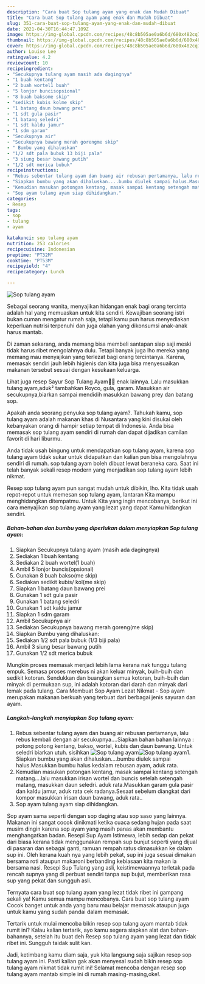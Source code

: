 ```yaml
---
description: "Cara buat Sop tulang ayam yang enak dan Mudah Dibuat"
title: "Cara buat Sop tulang ayam yang enak dan Mudah Dibuat"
slug: 351-cara-buat-sop-tulang-ayam-yang-enak-dan-mudah-dibuat
date: 2021-04-30T16:44:47.109Z
image: https://img-global.cpcdn.com/recipes/48c8b505ae0a6b6d/680x482cq70/sop-tulang-ayam-foto-resep-utama.jpg
thumbnail: https://img-global.cpcdn.com/recipes/48c8b505ae0a6b6d/680x482cq70/sop-tulang-ayam-foto-resep-utama.jpg
cover: https://img-global.cpcdn.com/recipes/48c8b505ae0a6b6d/680x482cq70/sop-tulang-ayam-foto-resep-utama.jpg
author: Louise Lee
ratingvalue: 4.2
reviewcount: 10
recipeingredient:
- "Secukupnya tulang ayam masih ada dagingnya"
- "1 buah kentang"
- "2 buah wortel1 buah"
- "5 lonjor buncisopsional"
- "8 buah baksome skip"
- "sedikit kubis kolme skip"
- "1 batang daun bawang prei"
- "1 sdt gula pasir"
- "1 batang seledri"
- "1 sdt kaldu jamur"
- "1 sdm garam"
- "Secukupnya air"
- "Secukupnya bawang merah gorengme skip"
- " Bumbu yang dihaluskan"
- "1/2 sdt pala bubuk 13 biji pala"
- "3 siung besar bawang putih"
- "1/2 sdt merica bubuk"
recipeinstructions:
- "Rebus sebentar tulang ayam dan buang air rebusan pertamanya, lalu rebus kembali dengan air secukupnya....Siapkan bahan bahan lainnya : potong potong kentang, bakso, wortel, kubis dan daun bawang. Untuk seledri biarkan utuh. sisihkan"
- "Siapkan bumbu yang akan dihaluskan....bumbu diulek sampai halus.Masukkan bumbu halus kedalam rebusan ayam, aduk rata."
- "Kemudian masukan potongan kentang, masak sampai kentang setengah matang....lalu masukkan irisan wortel dan buncis setelah setengah matang, masukkan daun seledri. aduk rata.Masukkan garam gula pasir dan kaldu jamur, aduk rata cek radanya.Sesaat sebelum diangkat dari kompor masukkan irisan daun bawang, aduk rata.."
- "Sop ayam tulang ayam siap dihidangkan."
categories:
- Resep
tags:
- sop
- tulang
- ayam

katakunci: sop tulang ayam 
nutrition: 253 calories
recipecuisine: Indonesian
preptime: "PT32M"
cooktime: "PT53M"
recipeyield: "4"
recipecategory: Lunch

---
```



![Sop tulang ayam](https://img-global.cpcdn.com/recipes/48c8b505ae0a6b6d/680x482cq70/sop-tulang-ayam-foto-resep-utama.jpg)

Sebagai seorang wanita, menyajikan hidangan enak bagi orang tercinta adalah hal yang memuaskan untuk kita sendiri. Kewajiban seorang istri bukan cuman mengatur rumah saja, tetapi kamu pun harus menyediakan keperluan nutrisi terpenuhi dan juga olahan yang dikonsumsi anak-anak harus mantab.

Di zaman  sekarang, anda memang bisa membeli santapan siap saji meski tidak harus ribet mengolahnya dulu. Tetapi banyak juga lho mereka yang memang mau menyajikan yang terlezat bagi orang tercintanya. Karena, memasak sendiri jauh lebih higienis dan kita juga bisa menyesuaikan makanan tersebut sesuai dengan kesukaan keluarga. 

Lihat juga resep Sayur Sop Tulang Ayam🐓🥕 enak lainnya. Lalu masukkan tulang ayam,aduk² tambahkan Royco, gula, garam. Masukkan air secukupnya,biarkan sampai mendidih masukkan bawang prey dan batang sop.

Apakah anda seorang penyuka sop tulang ayam?. Tahukah kamu, sop tulang ayam adalah makanan khas di Nusantara yang kini disukai oleh kebanyakan orang di hampir setiap tempat di Indonesia. Anda bisa memasak sop tulang ayam sendiri di rumah dan dapat dijadikan camilan favorit di hari liburmu.

Anda tidak usah bingung untuk mendapatkan sop tulang ayam, karena sop tulang ayam tidak sukar untuk didapatkan dan kalian pun bisa mengolahnya sendiri di rumah. sop tulang ayam boleh dibuat lewat beraneka cara. Saat ini telah banyak sekali resep modern yang menjadikan sop tulang ayam lebih nikmat.

Resep sop tulang ayam pun sangat mudah untuk dibikin, lho. Kita tidak usah repot-repot untuk memesan sop tulang ayam, lantaran Kita mampu menghidangkan ditempatmu. Untuk Kita yang ingin mencobanya, berikut ini cara menyajikan sop tulang ayam yang lezat yang dapat Kamu hidangkan sendiri.

<!--inarticleads1-->

##### Bahan-bahan dan bumbu yang diperlukan dalam menyiapkan Sop tulang ayam:

1. Siapkan Secukupnya tulang ayam (masih ada dagingnya)
1. Sediakan 1 buah kentang
1. Sediakan 2 buah wortel(1 buah)
1. Ambil 5 lonjor buncis(opsional)
1. Gunakan 8 buah bakso(me skip)
1. Sediakan sedikit kubis/ kol(me skip)
1. Siapkan 1 batang daun bawang prei
1. Gunakan 1 sdt gula pasir
1. Gunakan 1 batang seledri
1. Gunakan 1 sdt kaldu jamur
1. Siapkan 1 sdm garam
1. Ambil Secukupnya air
1. Sediakan Secukupnya bawang merah goreng(me skip)
1. Siapkan  Bumbu yang dihaluskan:
1. Sediakan 1/2 sdt pala bubuk (1/3 biji pala)
1. Ambil 3 siung besar bawang putih
1. Gunakan 1/2 sdt merica bubuk


Mungkin proses memasak menjadi lebih lama kerana nak tunggu tulang empuk. Semasa proses merebus ni akan keluar minyak, buih-buih dan sedikit kotoran. Sendukkan dan buangkan semua kotoran, buih-buih dan minyak di permukaan sup, ini adalah kotoran dari darah dan minyak dari lemak pada tulang. Cara Membuat Sop Ayam Lezat Nikmat - Sop ayam merupakan makanan berkuah yang terbuat dari berbagai jenis sayuran dan ayam. 

<!--inarticleads2-->

##### Langkah-langkah menyiapkan Sop tulang ayam:

1. Rebus sebentar tulang ayam dan buang air rebusan pertamanya, lalu rebus kembali dengan air secukupnya....Siapkan bahan bahan lainnya : potong potong kentang, bakso, wortel, kubis dan daun bawang. Untuk seledri biarkan utuh. sisihkan
<img src="https://img-global.cpcdn.com/steps/a605c580c64779cb/160x128cq70/sop-tulang-ayam-langkah-memasak-1-foto.jpg" alt="Sop tulang ayam"><img src="https://img-global.cpcdn.com/steps/b945b0466c1a81c5/160x128cq70/sop-tulang-ayam-langkah-memasak-1-foto.jpg" alt="Sop tulang ayam">1. Siapkan bumbu yang akan dihaluskan....bumbu diulek sampai halus.Masukkan bumbu halus kedalam rebusan ayam, aduk rata.
1. Kemudian masukan potongan kentang, masak sampai kentang setengah matang....lalu masukkan irisan wortel dan buncis setelah setengah matang, masukkan daun seledri. aduk rata.Masukkan garam gula pasir dan kaldu jamur, aduk rata cek radanya.Sesaat sebelum diangkat dari kompor masukkan irisan daun bawang, aduk rata..
1. Sop ayam tulang ayam siap dihidangkan.


Sop ayam sama seperti dengan sop daging atau sop saso yang lainnya. Makanan ini sangat cocok dinikmati ketika cuaca sedang hujan pada saat musim dingin karena sop ayam yang masih panas akan membantu menghangatkan badan. Resepi Sup Ayam Istimewa, lebih sedap dan pekat dari biasa kerana tidak menggunakan rempah sup bunjut seperti yang dijual di pasaran dan sebagai ganti, ramuan rempah ratus dimasukkan ke dalam sup ini. Oleh kerana kuah nya yang lebih pekat, sup ini juga sesuai dimakan bersama roti ataupun makaroni berbanding kebiasaan kita makan ia bersama nasi. Resepi Sup Tulang yang asli, keistimewaannya terletak pada rencah supnya yang di perbuat sendiri tanpa sup bujut, memberikan rasa sup yang pekat dan sungguh asli. 

Ternyata cara buat sop tulang ayam yang lezat tidak ribet ini gampang sekali ya! Kamu semua mampu mencobanya. Cara buat sop tulang ayam Cocok banget untuk anda yang baru mau belajar memasak ataupun juga untuk kamu yang sudah pandai dalam memasak.

Tertarik untuk mulai mencoba bikin resep sop tulang ayam mantab tidak rumit ini? Kalau kalian tertarik, ayo kamu segera siapkan alat dan bahan-bahannya, setelah itu buat deh Resep sop tulang ayam yang lezat dan tidak ribet ini. Sungguh taidak sulit kan. 

Jadi, ketimbang kamu diam saja, yuk kita langsung saja sajikan resep sop tulang ayam ini. Pasti kalian gak akan menyesal sudah bikin resep sop tulang ayam nikmat tidak rumit ini! Selamat mencoba dengan resep sop tulang ayam mantab simple ini di rumah masing-masing,oke!.

